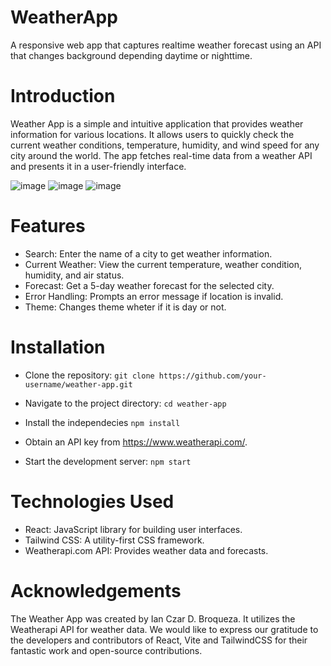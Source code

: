# WeatherApp
A responsive web app that captures realtime weather forecast using an API that changes background depending daytime or nighttime.

# Introduction
Weather App is a simple and intuitive application that provides weather information for various locations. It allows users to quickly check the current weather conditions, temperature, humidity, and wind speed for any city around the world. The app fetches real-time data from a weather API and presents it in a user-friendly interface.

![image](https://github.com/ICBroqueza/WeatherApp/assets/87902211/24b3ec51-c887-47ca-ad06-50f00c788918)
![image](https://github.com/ICBroqueza/WeatherApp/assets/87902211/8274cb86-91ac-47fb-b008-e55dc2bd99eb)
![image](https://github.com/ICBroqueza/WeatherApp/assets/87902211/7659cfb7-b741-4ef0-8b59-7041a930336a)


# Features
* Search: Enter the name of a city to get weather information.
* Current Weather: View the current temperature, weather condition, humidity, and air status.
* Forecast: Get a 5-day weather forecast for the selected city.
* Error Handling: Prompts an error message if location is invalid.
* Theme: Changes theme wheter if it is day or not.

# Installation
* Clone the repository:
`git clone https://github.com/your-username/weather-app.git`

* Navigate to the project directory:
`cd weather-app`

* Install the independecies
`npm install`

* Obtain an API key from https://www.weatherapi.com/.

* Start the development server:
`npm start`

# Technologies Used 
* React: JavaScript library for building user interfaces.
* Tailwind CSS: A utility-first CSS framework.
* Weatherapi.com API: Provides weather data and forecasts.

# Acknowledgements
The Weather App was created by Ian Czar D. Broqueza. It utilizes the Weatherapi API for weather data. We would like to express our gratitude to the developers and contributors of React, Vite and TailwindCSS for their fantastic work and open-source contributions.

